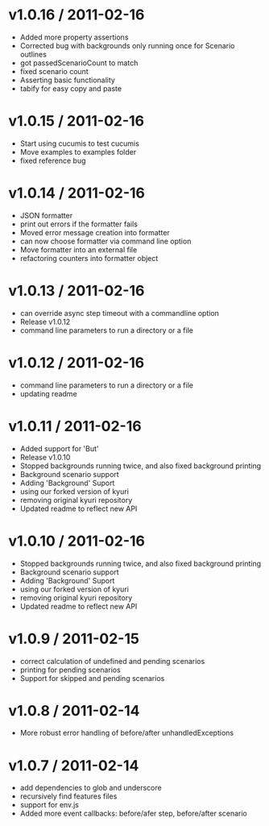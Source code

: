 
v1.0.16 / 2011-02-16 
==================

  * Added more property assertions
  * Corrected bug with backgrounds only running once for Scenario outlines
  * got passedScenarioCount to match
  * fixed scenario count
  * Asserting basic functionality
  * tabify for easy copy and paste

v1.0.15 / 2011-02-16 
==================

  * Start using cucumis to test cucumis
  * Move examples to examples folder
  * fixed reference bug

v1.0.14 / 2011-02-16 
==================

  * JSON formatter
  * print out errors if the formatter fails
  * Moved error message creation into formatter
  * can now choose formatter via command line option
  * Move formatter into an external file
  * refactoring counters into formatter object

v1.0.13 / 2011-02-16 
==================

  * can override async step timeout with a commandline option
  * Release v1.0.12
  * command line parameters to run a directory or a file

v1.0.12 / 2011-02-16 
==================

  * command line parameters to run a directory or a file
  * updating readme

v1.0.11 / 2011-02-16 
==================

  * Added support for 'But'
  * Release v1.0.10
  * Stopped backgrounds running twice, and also fixed background printing
  * Background scenario support
  * Adding 'Background' Suport
  * using our forked version of kyuri
  * removing original kyuri repository
  * Updated readme to reflect new API

v1.0.10 / 2011-02-16 
==================

  * Stopped backgrounds running twice, and also fixed background printing
  * Background scenario support
  * Adding 'Background' Suport
  * using our forked version of kyuri
  * removing original kyuri repository
  * Updated readme to reflect new API

v1.0.9 / 2011-02-15 
==================

  * correct calculation of undefined and pending scenarios
  * printing for pending scenarios
  * Support for skipped and pending scenarios

v1.0.8 / 2011-02-14 
==================

  * More robust error handling of before/after unhandledExceptions

v1.0.7 / 2011-02-14 
==================

  * add dependencies to glob and underscore
  * recursively find features files
  * support for env.js
  * Added more event callbacks: before/afer step, before/after scenario
